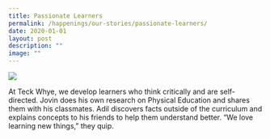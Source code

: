 ```yaml
---
title: Passionate Learners
permalink: /happenings/our-stories/passionate-learners/
date: 2020-01-01
layout: post
description: ""
image: ""
---
```

![](/images/PassionateLearner.jpg)

At Teck Whye, we develop learners who think critically and are self-directed. Jovin does his own research on Physical Education and shares them with his classmates. Adil discovers facts outside of the curriculum and explains concepts to his friends to help them understand better. “We love learning new things,” they quip.